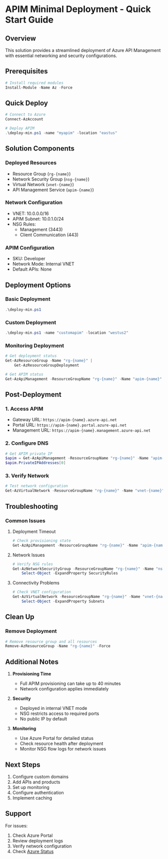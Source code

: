 # APIM Minimal Deployment - Quick Start Guide

## Overview
This solution provides a streamlined deployment of Azure API Management with essential networking and security configurations.

## Prerequisites
```powershell
# Install required modules
Install-Module -Name Az -Force
```

## Quick Deploy
```powershell
# Connect to Azure
Connect-AzAccount

# Deploy APIM
.\deploy-min.ps1 -name "myapim" -location "eastus"
```

## Solution Components

### Deployed Resources
- Resource Group (`rg-{name}`)
- Network Security Group (`nsg-{name}`)
- Virtual Network (`vnet-{name}`)
- API Management Service (`apim-{name}`)

### Network Configuration
- VNET: 10.0.0.0/16
- APIM Subnet: 10.0.1.0/24
- NSG Rules:
  - Management (3443)
  - Client Communication (443)

### APIM Configuration
- SKU: Developer
- Network Mode: Internal VNET
- Default APIs: None

## Deployment Options

### Basic Deployment
```powershell
.\deploy-min.ps1
```

### Custom Deployment
```powershell
.\deploy-min.ps1 -name "customapim" -location "westus2"
```

### Monitoring Deployment
```powershell
# Get deployment status
Get-AzResourceGroup -Name "rg-{name}" | 
    Get-AzResourceGroupDeployment

# Get APIM status
Get-AzApiManagement -ResourceGroupName "rg-{name}" -Name "apim-{name}"
```

## Post-Deployment

### 1. Access APIM
- Gateway URL: `https://apim-{name}.azure-api.net`
- Portal URL: `https://apim-{name}.portal.azure-api.net`
- Management URL: `https://apim-{name}.management.azure-api.net`

### 2. Configure DNS
```powershell
# Get APIM private IP
$apim = Get-AzApiManagement -ResourceGroupName "rg-{name}" -Name "apim-{name}"
$apim.PrivateIPAddresses[0]
```

### 3. Verify Network
```powershell
# Test network configuration
Get-AzVirtualNetwork -ResourceGroupName "rg-{name}" -Name "vnet-{name}"
```

## Troubleshooting

### Common Issues

1. Deployment Timeout
   ```powershell
   # Check provisioning state
   Get-AzApiManagement -ResourceGroupName "rg-{name}" -Name "apim-{name}"
   ```

2. Network Issues
   ```powershell
   # Verify NSG rules
   Get-AzNetworkSecurityGroup -ResourceGroupName "rg-{name}" -Name "nsg-{name}" |
       Select-Object -ExpandProperty SecurityRules
   ```

3. Connectivity Problems
   ```powershell
   # Check VNET configuration
   Get-AzVirtualNetwork -ResourceGroupName "rg-{name}" -Name "vnet-{name}" |
       Select-Object -ExpandProperty Subnets
   ```

## Clean Up

### Remove Deployment
```powershell
# Remove resource group and all resources
Remove-AzResourceGroup -Name "rg-{name}" -Force
```

## Additional Notes

1. **Provisioning Time**
   - Full APIM provisioning can take up to 40 minutes
   - Network configuration applies immediately

2. **Security**
   - Deployed in internal VNET mode
   - NSG restricts access to required ports
   - No public IP by default

3. **Monitoring**
   - Use Azure Portal for detailed status
   - Check resource health after deployment
   - Monitor NSG flow logs for network issues

## Next Steps

1. Configure custom domains
2. Add APIs and products
3. Set up monitoring
4. Configure authentication
5. Implement caching

## Support

For issues:
1. Check Azure Portal
2. Review deployment logs
3. Verify network configuration
4. Check [Azure Status](https://status.azure.com)
